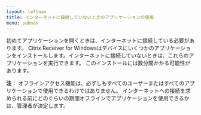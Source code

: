 ```yaml
---
layout: leftnav
title: インターネットに接続していないときのアプリケーションの使用
menu: subnav
---
```


初めてアプリケーションを開くときは、インターネットに接続している必要があります。 Citrix Receiver for Windowsはデバイスにいくつかのアプリケーションをインストールします。インターネットに接続していないときは、これらのアプリケーションを実行できます。 このインストールには数分間かかる可能性があります。

**注**： オフラインアクセス機能は、必ずしもすべてのユーザーまたはすべてのアプリケーションで使用できるわけではありません。 インターネットへの接続を求められる前にどのぐらいの期間オフラインでアプリケーションを使用できるかは、管理者が決定します。

